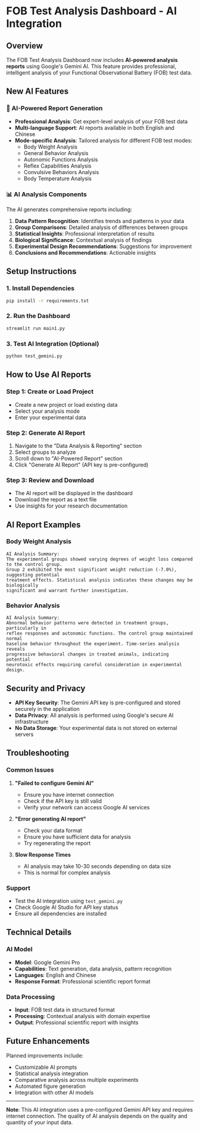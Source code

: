 # FOB Test Analysis Dashboard - AI Integration

## Overview

The FOB Test Analysis Dashboard now includes **AI-powered analysis reports** using Google's Gemini AI. This feature provides professional, intelligent analysis of your Functional Observational Battery (FOB) test data.

## New AI Features

### 🤖 AI-Powered Report Generation
- **Professional Analysis**: Get expert-level analysis of your FOB test data
- **Multi-language Support**: AI reports available in both English and Chinese
- **Mode-specific Analysis**: Tailored analysis for different FOB test modes:
  - Body Weight Analysis
  - General Behavior Analysis
  - Autonomic Functions Analysis
  - Reflex Capabilities Analysis
  - Convulsive Behaviors Analysis
  - Body Temperature Analysis

### 📊 AI Analysis Components
The AI generates comprehensive reports including:
1. **Data Pattern Recognition**: Identifies trends and patterns in your data
2. **Group Comparisons**: Detailed analysis of differences between groups
3. **Statistical Insights**: Professional interpretation of results
4. **Biological Significance**: Contextual analysis of findings
5. **Experimental Design Recommendations**: Suggestions for improvement
6. **Conclusions and Recommendations**: Actionable insights

## Setup Instructions

### 1. Install Dependencies
```bash
pip install -r requirements.txt
```

### 2. Run the Dashboard
```bash
streamlit run main1.py
```

### 3. Test AI Integration (Optional)
```bash
python test_gemini.py
```

## How to Use AI Reports

### Step 1: Create or Load Project
- Create a new project or load existing data
- Select your analysis mode
- Enter your experimental data

### Step 2: Generate AI Report
1. Navigate to the "Data Analysis & Reporting" section
2. Select groups to analyze
3. Scroll down to "AI-Powered Report" section
4. Click "Generate AI Report" (API key is pre-configured)

### Step 3: Review and Download
- The AI report will be displayed in the dashboard
- Download the report as a text file
- Use insights for your research documentation

## AI Report Examples

### Body Weight Analysis
```
AI Analysis Summary:
The experimental groups showed varying degrees of weight loss compared to the control group. 
Group 2 exhibited the most significant weight reduction (-7.0%), suggesting potential 
treatment effects. Statistical analysis indicates these changes may be biologically 
significant and warrant further investigation.
```

### Behavior Analysis
```
AI Analysis Summary:
Abnormal behavior patterns were detected in treatment groups, particularly in 
reflex responses and autonomic functions. The control group maintained normal 
baseline behavior throughout the experiment. Time-series analysis reveals 
progressive behavioral changes in treated animals, indicating potential 
neurotoxic effects requiring careful consideration in experimental design.
```

## Security and Privacy

- **API Key Security**: The Gemini API key is pre-configured and stored securely in the application
- **Data Privacy**: All analysis is performed using Google's secure AI infrastructure
- **No Data Storage**: Your experimental data is not stored on external servers

## Troubleshooting

### Common Issues

1. **"Failed to configure Gemini AI"**
   - Ensure you have internet connection
   - Check if the API key is still valid
   - Verify your network can access Google AI services

2. **"Error generating AI report"**
   - Check your data format
   - Ensure you have sufficient data for analysis
   - Try regenerating the report

3. **Slow Response Times**
   - AI analysis may take 10-30 seconds depending on data size
   - This is normal for complex analysis

### Support
- Test the AI integration using `test_gemini.py`
- Check Google AI Studio for API key status
- Ensure all dependencies are installed

## Technical Details

### AI Model
- **Model**: Google Gemini Pro
- **Capabilities**: Text generation, data analysis, pattern recognition
- **Languages**: English and Chinese
- **Response Format**: Professional scientific report format

### Data Processing
- **Input**: FOB test data in structured format
- **Processing**: Contextual analysis with domain expertise
- **Output**: Professional scientific report with insights

## Future Enhancements

Planned improvements include:
- Customizable AI prompts
- Statistical analysis integration
- Comparative analysis across multiple experiments
- Automated figure generation
- Integration with other AI models

---

**Note**: This AI integration uses a pre-configured Gemini API key and requires internet connection. The quality of AI analysis depends on the quality and quantity of your input data.
